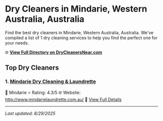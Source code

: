 # Dry Cleaners in Mindarie, Western Australia, Australia

Find the best dry cleaners in Mindarie, Western Australia, Australia. We've compiled a list of 1 dry cleaning services to help you find the perfect one for your needs.

🌐 **[View Full Directory on DryCleanersNear.com](https://drycleanersnear.com/city/Australia/Western%20Australia/Mindarie)**

## Top Dry Cleaners

### 1. [Mindarie Dry Cleaning & Laundrette](https://drycleanersnear.com/dryCleaner/68ad162d1d9ee695c9252df0/mindarie-dry-cleaning-laundrette)
📍 Mindarie
⭐ Rating: 4.3/5
🌐 Website: http://www.mindarielaundrette.com.au/
🔗 [View Full Details](https://drycleanersnear.com/dryCleaner/68ad162d1d9ee695c9252df0/mindarie-dry-cleaning-laundrette)


---

*Last updated: 8/29/2025*
